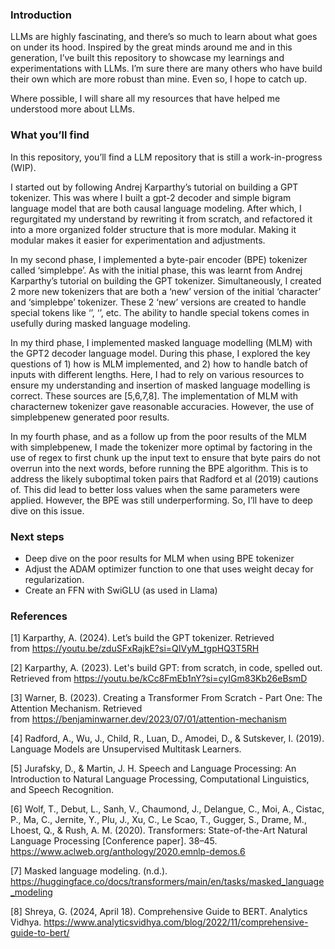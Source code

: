 ### Introduction

LLMs are highly fascinating, and there’s so much to learn about what goes on under its hood. Inspired by the great minds around me and in this generation, I’ve built this repository to showcase my learnings and experimentations with LLMs. I’m sure there are many others who have build their own which are more robust than mine. Even so, I hope to catch up.

Where possible, I will share all my resources that have helped me understood more about LLMs.

### What you’ll find

In this repository, you’ll find a LLM repository that is still a work-in-progress (WIP). 

I started out by following Andrej Karparthy’s tutorial on building a GPT tokenizer. This was where I built a gpt-2 decoder and simple bigram language model that are both causal language modeling. After which, I regurgitated my understand by rewriting it from scratch, and refactored it into a more organized folder structure that is more modular. Making it modular makes it easier for experimentation and adjustments.

In my second phase, I implemented a byte-pair encoder (BPE) tokenizer called ‘simplebpe’. As with the initial phase, this was learnt from Andrej Karparthy’s tutorial on building the GPT tokenizer. Simultaneously, I created 2 more new tokenizers that are both a ‘new’ version of the initial ‘character’ and ‘simplebpe’ tokenizer. These 2 ‘new’ versions are created to handle special tokens like ‘<pad>’, ‘<mask>’, etc. The ability to handle special tokens comes in usefully during masked language modeling. 

In my third phase, I implemented masked language modelling (MLM) with the GPT2 decoder language model. During this phase, I explored the key questions of 1) how is MLM implemented, and 2) how to handle batch of inputs with different lengths. Here, I had to rely on various resources to ensure my understanding and insertion of masked language modelling is correct. These sources are [5,6,7,8]. The implementation of MLM with characternew tokenizer gave reasonable accuracies. However, the use of simplebpenew generated poor results.

In my fourth phase, and as a follow up from the poor results of the MLM with simplebpenew, I made the tokenizer more optimal by factoring in the use of regex to first chunk up the input text to ensure that byte pairs do not overrun into the next words, before running the BPE algorithm. This is to address the likely suboptimal token pairs that Radford et al (2019) cautions of. This did lead to better loss values when the same parameters were applied. However, the BPE was still underperforming. So, I’ll have to deep dive on this issue.

### Next steps

- Deep dive on the poor results for MLM when using BPE tokenizer
- Adjust the ADAM optimizer function to one that uses weight decay for regularization.
- Create an FFN with SwiGLU (as used in Llama)

### **References**

[1] Karparthy, A. (2024). Let’s build the GPT tokenizer. Retrieved from https://youtu.be/zduSFxRajkE?si=QIVyM_tgpHQ3T5RH

[2] Karparthy, A. (2023). Let's build GPT: from scratch, in code, spelled out. Retrieved from https://youtu.be/kCc8FmEb1nY?si=cyIGm83Kb26eBsmD

[3] Warner, B. (2023). Creating a Transformer From Scratch - Part One: The Attention Mechanism. Retrieved from https://benjaminwarner.dev/2023/07/01/attention-mechanism

[4] Radford, A., Wu, J., Child, R., Luan, D., Amodei, D., & Sutskever, I. (2019). Language Models are Unsupervised Multitask Learners.

[5] Jurafsky, D., & Martin, J. H. Speech and Language Processing: An Introduction to Natural Language Processing, Computational Linguistics, and Speech Recognition.

[6] Wolf, T., Debut, L., Sanh, V., Chaumond, J., Delangue, C., Moi, A., Cistac, P., Ma, C., Jernite, Y., Plu, J., Xu, C., Le Scao, T., Gugger, S., Drame, M., Lhoest, Q., & Rush, A. M. (2020). Transformers: State-of-the-Art Natural Language Processing [Conference paper]. 38–45. https://www.aclweb.org/anthology/2020.emnlp-demos.6

[7] Masked language modeling. (n.d.). https://huggingface.co/docs/transformers/main/en/tasks/masked_language_modeling

[8] Shreya, G. (2024, April 18). Comprehensive Guide to BERT. Analytics Vidhya. https://www.analyticsvidhya.com/blog/2022/11/comprehensive-guide-to-bert/